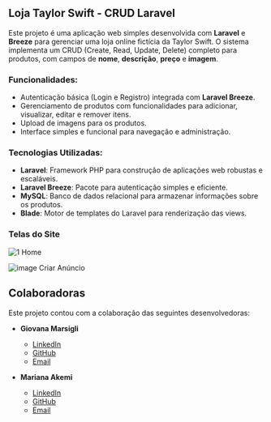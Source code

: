 

## Loja Taylor Swift - CRUD Laravel

Este projeto é uma aplicação web simples desenvolvida com **Laravel** e **Breeze** para gerenciar uma loja online fictícia da Taylor Swift. O sistema implementa um CRUD (Create, Read, Update, Delete) completo para produtos, com campos de **nome**, **descrição**, **preço** e **imagem**.

### Funcionalidades:
- Autenticação básica (Login e Registro) integrada com **Laravel Breeze**.
- Gerenciamento de produtos com funcionalidades para adicionar, visualizar, editar e remover itens.
- Upload de imagens para os produtos.
- Interface simples e funcional para navegação e administração.

### Tecnologias Utilizadas:
- **Laravel**: Framework PHP para construção de aplicações web robustas e escaláveis.
- **Laravel Breeze**: Pacote para autenticação simples e eficiente.
- **MySQL**: Banco de dados relacional para armazenar informações sobre os produtos.
- **Blade**: Motor de templates do Laravel para renderização das views.

### Telas do Site
![1](https://github.com/user-attachments/assets/3b817310-5a37-4afc-9ba3-f2283c38aaba)
Home

![image](https://github.com/user-attachments/assets/80fd5a0c-5fb6-47e9-87ae-2c681700ae6d)
Criar Anúncio

## Colaboradoras

Este projeto contou com a colaboração das seguintes desenvolvedoras:

- **Giovana Marsigli**  
  - [LinkedIn](https://www.linkedin.com/in/giovana-marsigli-rodrigues-b85496289/)  
  - [GitHub](https://github.com/GiovanaMarsigli)  
  - [Email](mailto:marsigligiovana@gmail.com)

- **Mariana Akemi**  
  - [LinkedIn](https://www.linkedin.com/in/mariana-arashiro-112382289?trk=contact-info)  
  - [GitHub](https://github.com/marianafeitosa)  
  - [Email](mailto:marianaarashiro09@gmail.com)
